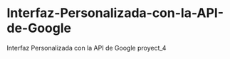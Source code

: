 # Interfaz-Personalizada-con-la-API-de-Google
Interfaz Personalizada con la API de Google proyect_4
